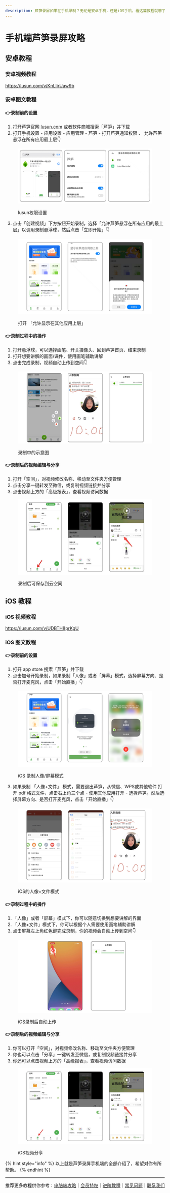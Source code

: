 ```yaml
---
description: 芦笋录屏如果在手机录制？无论是安卓手机，还是iOS手机，看这篇教程就够了～
---
```


# 手机端芦笋录屏攻略

## 安卓教程

### 安卓视频教程

https://lusun.com/v/KnLIirUaw9b

### 安卓图文教程

#### 👉**录制前的设置**

1. 打开芦笋官网 [lusun.com](https://lusun.com/download?ref=help.lusun.com) 或者软件商城搜索「芦笋」并下载
2. 打开手机设置 - 应用设置 - 应用管理 - 芦笋 - 打开芦笋通知权限 、 允许芦笋悬浮在所有应用最上层👇

<figure><img src="../.gitbook/assets/anzhuop1.png" alt=""><figcaption><p>lusun权限设置</p></figcaption></figure>

3. 点击「创建视频」下方按钮开始录制，选择「允许芦笋悬浮在所有应用的最上层」以调用录制悬浮球，然后点击「立即开始」👇

<figure><img src="../.gitbook/assets/anzhuop2.png" alt=""><figcaption><p>打开 「允许显示在其他应用上层」</p></figcaption></figure>

#### 👉录制过程中的操作

1. 打开悬浮球，可以选择画笔、开关摄像头、回到芦笋首页、结束录制
2. 打开想要讲解的画面/课件，使用画笔辅助讲解
3. 点击完成录制，视频自动上传到空间👇

<figure><img src="../.gitbook/assets/anzhuop3.png" alt=""><figcaption><p>录制中的示意图</p></figcaption></figure>

#### 👉录制后的视频编辑与分享

1. 打开「空间」，对视频修改名称、移动至文件夹方便管理
2. 点击分享一键转发至微信，或复制视频链接并分享
3. 点击视频上方的「高级报表」，查看视频访问数据

<figure><img src="../.gitbook/assets/anzhuop4.jpeg" alt=""><figcaption><p>录制后可保存到云空间</p></figcaption></figure>

## iOS 教程

### iOS 视频教程

https://lusun.com/v/UDBTH8prKgU

### iOS 图文教程

#### 👉**录制前的设置**

1. 打开 app store 搜索「芦笋」并下载
2. 点击加号开始录制，如果录制「人像」或者「屏幕」模式，选择屏幕方向、是否打开麦克风，点击「开始直播」👇

<figure><img src="../.gitbook/assets/iOSp1.png" alt=""><figcaption><p>iOS 录制人像/屏幕模式</p></figcaption></figure>

3. 如果录制 「人像+文件」 模式，需要退出芦笋，从微信、WPS或其他软件 打开 pdf 格式文件，点击右上角三个点 - 使用其他应用打开 - 选择芦笋。然后选择屏幕方向、是否打开麦克风，点击「开始直播」👇

<figure><img src="../.gitbook/assets/iosp2.png" alt=""><figcaption><p>iOS的人像+文件模式</p></figcaption></figure>

#### 👉录制过程中的操作

1. 「人像」或者「屏幕」模式下，你可以随意切换到想要讲解的界面
2. 「人像+文件」模式下，你可以根据个人需要使用画笔辅助讲解
3. 点击屏幕左上角红色键完成录制，你的视频会自动上传到空间👇

<figure><img src="../.gitbook/assets/iosp3.png" alt=""><figcaption><p>iOS录制后自动上传</p></figcaption></figure>

#### 👉录制后的视频编辑与分享

1. 你可以打开「空间」，对视频修改名称、移动至文件夹方便管理
2. 你也可以点击「分享」一键转发至微信，或复制视频链接并分享
3. 你还可以点击视频上方的「高级报表」，查看视频访问数据

<figure><img src="../.gitbook/assets/iosp4.jpeg" alt=""><figcaption><p>iOS视频分享</p></figcaption></figure>

{% hint style="info" %}
以上就是芦笋录屏手机端的全部介绍了，希望对你有所帮助。
{% endhint %}



***

推荐更多教程供你参考：[电脑端攻略](pc.md)｜[会员特权](vip.md)｜[进阶教程](../advanced/)｜[常见问题](../faq/)｜[联系我们](../contact/)
